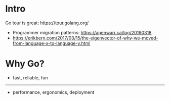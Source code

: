 # Intro

Go tour is great: https://tour.golang.org/

* Programmer migration patterns: https://apenwarr.ca/log/20190318
* https://erikbern.com/2017/03/15/the-eigenvector-of-why-we-moved-from-language-x-to-language-y.html

# Why Go?

* fast, reliable, fun

----

* performance, ergonomics, deployment